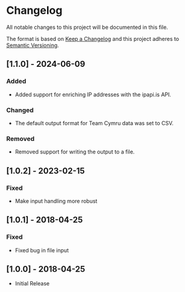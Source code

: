 # Changelog
All notable changes to this project will be documented in this file.

The format is based on [Keep a Changelog](http://keepachangelog.com/en/1.0.0/)
and this project adheres to [Semantic Versioning](http://semver.org/spec/v2.0.0.html).

## [1.1.0] - 2024-06-09
### Added
- Added support for enriching IP addresses with the ipapi.is API.
### Changed
- The default output format for Team Cymru data was set to CSV.
### Removed
- Removed support for writing the output to a file. 

## [1.0.2] - 2023-02-15
### Fixed
- Make input handling more robust

## [1.0.1] - 2018-04-25
### Fixed
- Fixed bug in file input

## [1.0.0] - 2018-04-25
- Initial Release

